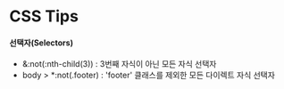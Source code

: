 <h1>CSS Tips</h1>

<h4>선택자(Selectors)</h4>
<ul>
  <li>&:not(:nth-child(3)) : 3번째 자식이 아닌 모든 자식 선택자</li>
  <li>body > *:not(.footer) : 'footer' 클래스를 제외한 모든 다이렉트 자식 선택자</li>
</ul>

